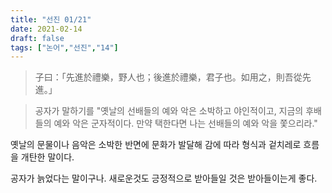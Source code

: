 ```yaml
---
title: "선진 01/21"
date: 2021-02-14
draft: false
tags: ["논어","선진","14"]
---
```


> 子曰：「先進於禮樂，野人也；後進於禮樂，君子也。如用之，則吾從先進。」

> 공자가 말하기를 "옛날의 선배들의 예와 악은 소박하고 야인적이고, 지금의 후배들의 예와 악은 군자적이다. 만약 택한다면 나는 선배들의 예와 악을 쫓으리라."

옛날의 문물이나 음악은 소박한 반면에 문화가 발달해 감에 따라 형식과 겉치레로 흐름을 개탄한 말이다.

공자가 늙었다는 말이구나. 새로운것도 긍정적으로 받아들일 것은 받아들이는게 좋다.
